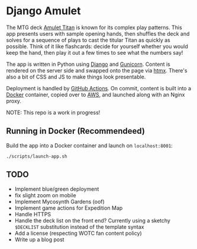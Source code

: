 # Django Amulet

The MTG deck [Amulet Titan][mtggoldfish] is known for its complex play patterns. 
This app presents users with sample opening hands, then shuffles the deck and solves for a sequence of plays to cast the titular Titan as quickly as possible. 
Think of it like flashcards: decide for yourself whether you would keep the hand, then play it out a few times to see what the numbers say!

The app is written in Python using [Django][django] and [Gunicorn][gunicorn]. 
Content is rendered on the server side and swapped onto the page via [htmx][htmx]. 
There's also a bit of CSS and JS to make things look presentable.

Deployment is handled by [GitHub Actions][github_actions].
On commit, content is built into a [Docker][docker] container, copied over to [AWS][aws], and launched along with an Nginx proxy.

NOTE: This repo is a work in progress!

## Running in Docker (Recommendeed)

Build the app into a Docker container and launch on `localhost:8001`:
```
./scripts/launch-app.sh
```

## TODO

- Implement blue/green deployment
- fix slight zoom on mobile
- Implement Mycosynth Gardens (oof)
- Implement game actions for Expedition Map
- Handle HTTPS
- Handle the deck list on the front end? Currently using a sketchy `$DECKLIST` substitution instead of the template syntax
- Add a license (respecting WOTC fan content policy)
- Write up a blog post

[aws]: https://aws.amazon.com/lightsail/
[blog]: https://charles.uno/amulet-simulation
[django]: https://www.djangoproject.com/
[docker]: https://www.docker.com/
[github_actions]: https://docs.github.com/en/actions
[github_source]: https://github.com/charles-uno/django-amulet
[gunicorn]: https://gunicorn.org/
[htmx]: https://htpx.org
[mtggoldfish]: https://www.mtggoldfish.com/archetype/amulet-titan
